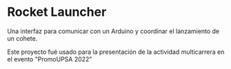 # Rocket Launcher

Una interfaz para comunicar con un Arduino y coordinar el lanzamiento de un cohete.

Este proyecto fué usado para la presentación de la actividad multicarrera en el evento "PromoUPSA 2022"